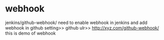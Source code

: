 # webhook
jenkins/github-webhook/
need to enable webhook in jenkins 
and add webhook in github 
setting>> github ulr>> http://xyz.com/github-webhook/
this is demo of webhook
